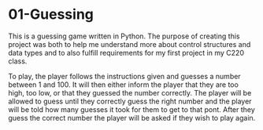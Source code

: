 # 01-Guessing
This is a guessing game written in Python. The purpose of creating this project was both to help me understand more about control structures and data types and to also fulfill requirements for my first project in my C220 class.

To play, the player follows the instructions given and guesses a number between 1 and 100. It will then either inform the player that they are too high, too low, or that they guessed the number correctly. The player will be allowed to guess until they correctly guess the right number and the player will be told how many guesses it took for them to get to that pont. After they guess the correct number the player will be asked if they wish to play again.
